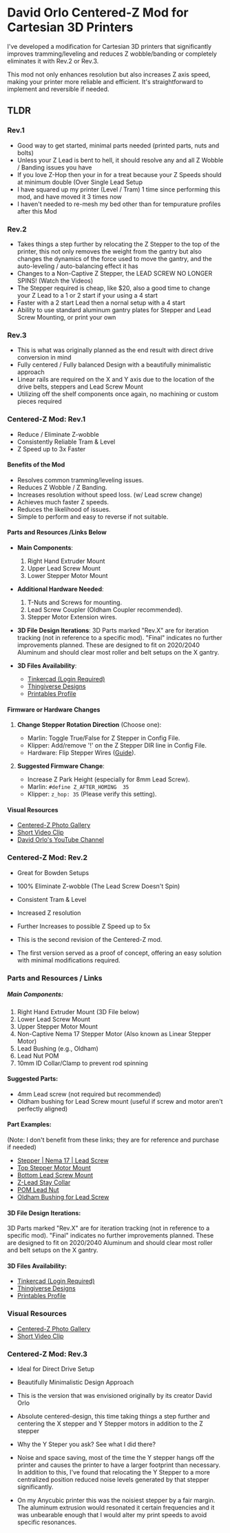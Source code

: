 # David Orlo Centered-Z Mod for Cartesian 3D Printers
I've developed a modification for Cartesian 3D printers that significantly improves tramming/leveling and reduces Z wobble/banding or completely eliminates it with Rev.2 or Rev.3. 

This mod not only enhances resolution but also increases Z axis speed, making your printer more reliable and efficient. It's straightforward to implement and reversible if needed.

## TLDR
### Rev.1 
- Good way to get started, minimal parts needed (printed parts, nuts and bolts)
- Unless your Z Lead is bent to hell, it should resolve any and all Z Wobble / Banding issues you have
- If you love Z-Hop then your in for a treat because your Z Speeds should at minimum double (Over Single Lead Setup
- I have squared up my printer (Level / Tram) 1 time since performing this mod, and have moved it 3 times now
- I haven't needed to re-mesh my bed other than for tempurature profiles after this Mod

### Rev.2
- Takes things a step further by relocating the Z Stepper to the top of the printer, this not only removes the weight from the gantry but also changes the dynamics of the force used to move the gantry, and the auto-leveling / auto-balancing effect it has
- Changes to a Non-Captive Z Stepper, the LEAD SCREW NO LONGER SPINS! (Watch the Videos)
- The Stepper required is cheap, like $20, also a good time to change your Z Lead to a 1 or 2 start if your using a 4 start
- Faster with a 2 start Lead then a nornal setup with a 4 start
- Ability to use standard aluminum gantry plates for Stepper and Lead Screw Mounting, or print your own

### Rev.3
- This is what was originally planned as the end result with direct drive conversion in mind
- Fully centered / Fully balanced Design with a beautifully minimalistic approach
- Linear rails are required on the X and Y axis due to the location of the drive belts, steppers and Lead Screw Mount
- Utilizing off the shelf components once again, no machining or custom pieces required



### Centered-Z Mod: Rev.1
- Reduce / Eliminate Z-wobble
- Consistently Reliable Tram & Level
- Z Speed up to 3x Faster

#### Benefits of the Mod
- Resolves common tramming/leveling issues.
- Reduces Z Wobble / Z Banding.
- Increases resolution without speed loss. (w/ Lead screw change)
- Achieves much faster Z speeds.
- Reduces the likelihood of issues.
- Simple to perform and easy to reverse if not suitable.

#### Parts and Resources /Links Below
- **Main Components**:
  1. Right Hand Extruder Mount
  2. Upper Lead Screw Mount
  3. Lower Stepper Motor Mount

- **Additional Hardware Needed**:
  1. T-Nuts and Screws for mounting.
  2. Lead Screw Coupler (Oldham Coupler recommended).
  3. Stepper Motor Extension wires.

- **3D File Design Iterations**:
  3D Parts marked "Rev.X" are for iteration tracking (not in reference to a specific mod). "Final" indicates no further improvements planned.
  These are designed to fit on 2020/2040 Aluminum and should clear most roller and belt setups on the X gantry.
- **3D Files Availability**:
  - [Tinkercad (Login Required)](https://www.tinkercad.com/users/0RxhGZwzXXM-david-m-orlo)
  - [Thingiverse Designs](https://www.thingiverse.com/a_makers_life/designs)
  - [Printables Profile](https://www.printables.com/@DavidmOrlo_1689053)

#### Firmware or Hardware Changes
1. **Change Stepper Rotation Direction** (Choose one):
   - Marlin: Toggle True/False for Z Stepper in Config File.
   - Klipper: Add/remove '!' on the Z Stepper DIR line in Config File.
   - Hardware: Flip Stepper Wires ([Guide](https://www.youtube.com/watch?v=AgyNM7FQrmk)).

2. **Suggested Firmware Change**:
   - Increase Z Park Height (especially for 8mm Lead Screw).
   - Marlin: `#define Z_AFTER_HOMING  35`
   - Klipper: `z_hop: 35` (Please verify this setting).

#### Visual Resources
- [Centered-Z Photo Gallery](https://www.reddit.com/r/3Dprinting/comments/19266bk/cartesian_centered_z_mod_tramming_and_z_wobble)
- [Short Video Clip](https://www.youtube.com/watch?v=bj_Ha_a9KHw)
- [David Orlo's YouTube Channel](https://www.youtube.com/@DavidMiOo)




### Centered-Z Mod: Rev.2
- Great for Bowden Setups
- 100% Eliminate Z-wobble (The Lead Screw Doesn't Spin)
- Consistent  Tram & Level
- Increased Z resolution
- Further Increases to possible Z Speed up to 5x

- This is the second revision of the Centered-Z mod. 
- The first version served as a proof of concept, offering an easy solution with minimal modifications required.

### Parts and Resources / Links

##### Main Components:
1. Right Hand Extruder Mount (3D File below)
2. Lower Lead Screw Mount
3. Upper Stepper Motor Mount
4. Non-Captive Nema 17 Stepper Motor (Also known as Linear Stepper Motor)
5. Lead Bushing (e.g., Oldham)
6. Lead Nut POM
7. 10mm ID Collar/Clamp to prevent rod spinning

#### Suggested Parts:
- 4mm Lead screw (not required but recommended)
- Oldham bushing for Lead Screw mount (useful if screw and motor aren't perfectly aligned)

#### Part Examples:
(Note: I don't benefit from these links; they are for reference and purchase if needed)
- [Stepper | Nema 17 | Lead Screw](https://www.aliexpress.us/item/3256803648260596.html?spm=a2g0o.productlist.main.103.326f35bbLO30vd&algo_pvid=97efe516-a016-4d0b-8e66-21029317047c&algo_exp_id=97efe516-a016-4d0b-8e66-21029317047c-51&pdp_npi=4%40dis%21USD%2119.00%2118.62%21%21%2119.00%2118.62%21%40210318b917053565121418467e054d%2112000027301681696%21sea%21US%212909867875%21&curPageLogUid=RkxrJtfhheEm&utparam-url=scene%3Asearch%7Cquery_from%3A)
- [Top Stepper Motor Mount](https://www.aliexpress.us/item/3256802878774335.html?spm=a2g0o.productlist.main.11.a9b2467crCiumx&algo_pvid=faaf2824-1438-49bb-88e7-a02e20a4cc50&algo_exp_id=faaf2824-1438-49bb-88e7-a02e20a4cc50-5&pdp_npi=4%40dis%21USD%212.06%211.11%21%21%212.06%211.11%21%402101f49b17053567668596885e5dce%2112000030218719101%21sea%21US%212909867875%21&curPageLogUid=LItJ7Zed5iVa&utparam-url=scene%3Asearch%7Cquery_from%3A)
- [Bottom Lead Screw Mount](https://www.aliexpress.us/item/3256801123455446.html?spm=a2g0o.productlist.main.87.a9b2467crCiumx&algo_pvid=faaf2824-1438-49bb-88e7-a02e20a4cc50&algo_exp_id=faaf2824-1438-49bb-88e7-a02e20a4cc50-43&pdp_npi=4%40dis%21USD%216.43%214.50%21%21%216.43%214.50%21%402101f49b17053567668596885e5dce%2112000015653351825%21sea%21US%212909867875%21&curPageLogUid=tfiy9nrBjFNc&utparam-url=scene%3Asearch%7Cquery_from%3A)
- [Z-Lead Stay Collar](https://www.aliexpress.us/item/3256805778216004.html?spm=a2g0o.productlist.main.59.52e01efcJVA9Wq&algo_pvid=644c6a9d-fe33-4dfe-908d-d30a7ab86a65&aem_p4p_detail=20240115141855841042356289920002137125&algo_exp_id=644c6a9d-fe33-4dfe-908d-d30a7ab86a65-29&pdp_npi=4%40dis%21USD%214.49%213.59%21%21%214.49%213.59%21%402101df8a17053571350367077e3537%2112000035080149652%21sea%21US%212909867875%21&curPageLogUid=69KWOvVsCKKN&utparam-url=scene%3Asearch%7Cquery_from%3A&search_p4p_id=20240115141855841042356289920002137125_6)
- [POM Lead Nut](https://www.aliexpress.us/item/2251832714527198.html?spm=a2g0o.productlist.main.11.1e594c54MQrz2X&algo_pvid=edf11102-2131-4d93-8de0-5d6c2e65703b&algo_exp_id=edf11102-2131-4d93-8de0-5d6c2e65703b-5&pdp_npi=4%40dis%21USD%215.00%215.00%21%21%215.00%215.00%21%402101f49717053572273783292e7682%2165830829557%21sea%21US%212909867875%21&curPageLogUid=i7aKhFmRWhrg&utparam-url=scene%3Asearch%7Cquery_from%3A)
- [Oldham Bushing for Lead Screw](https://www.aliexpress.us/item/3256805721528606.html?spm=a2g0o.productlist.main.1.64d41289rBEist&algo_pvid=490784c4-f71d-4501-b8ef-eb7748156f04&algo_exp_id=490784c4-f71d-4501-b8ef-eb7748156f04-0&pdp_npi=4%40dis%21USD%219.16%213.30%21%21%2165.51%2123.60%21%402101df8a17053573430538818e3524%2112000034799746254%21sea%21US%212909867875%21&curPageLogUid=FdFdl59bYIPw&utparam-url=scene%3Asearch%7Cquery_from%3A)

#### 3D File Design Iterations:
3D Parts marked "Rev.X" are for iteration tracking (not in reference to a specific mod). "Final" indicates no further improvements planned.
These are designed to fit on 2020/2040 Aluminum and should clear most roller and belt setups on the X gantry.

#### 3D Files Availability:
- [Tinkercad (Login Required)](https://www.tinkercad.com/users/0RxhGZwzXXM-david-m-orlo)
- [Thingiverse Designs](https://www.thingiverse.com/a_makers_life/designs)
- [Printables Profile](https://www.printables.com/@DavidmOrlo_1689053)

### Visual Resources
- [Centered-Z Photo Gallery](https://www.reddit.com/r/3Dprinting/comments/19266bk/cartesian_centered_z_mod_tramming_and_z_wobble)
- [Short Video Clip](https://www.youtube.com/watch?v=QR7mz33CQAs)



### Centered-Z Mod: Rev.3
- Ideal for Direct Drive Setup 
- Beautifully Minimalistic Design Approach

- This is the version that was envisioned originally by its creator David Orlo
- Absolute centered-design, this time taking things a step further and centering the X stepper and Y Stepper motors in addition to the Z stepper
- Why the Y Steper you ask? See what I did there? 
- Noise and space saving, most of the time the Y stepper hangs off the printer and causes the printer to have a larger footprint than necessary. In addition to this, I've found that relocating the Y Stepper to a more centralized position reduced noise levels generated by that stepper significantly.
- On my Anycubic printer this was the noisiest stepper by a fair margin. The aluminum extrusion would resonated it certain frequencies and it was unbearable enough that I would alter my print speeds to avoid specific resonances.
